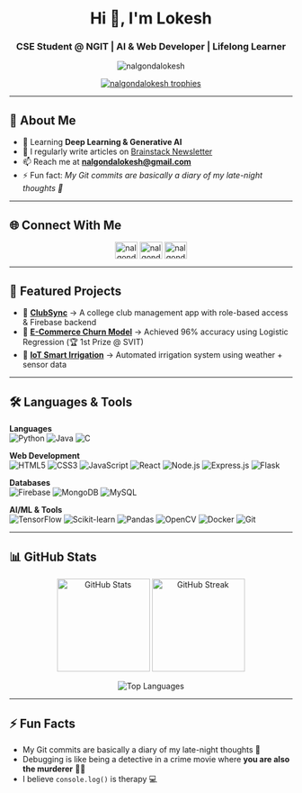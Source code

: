 <h1 align="center">Hi 👋, I'm Lokesh</h1>
<h3 align="center">CSE Student @ NGIT | AI & Web Developer | Lifelong Learner</h3>

<p align="center"> 
  <img src="https://komarev.com/ghpvc/?username=nalgondalokesh&label=Profile%20views&color=0e75b6&style=flat" alt="nalgondalokesh" /> 
</p>

<p align="center"> 
  <a href="https://github.com/ryo-ma/github-profile-trophy">
    <img src="https://github-profile-trophy.vercel.app/?username=nalgondalokesh&theme=tokyonight&margin-w=10&margin-h=10" alt="nalgondalokesh trophies" />
  </a> 
</p>

---

## 🌱 About Me
- 🌱 Learning **Deep Learning & Generative AI**  
- 📝 I regularly write articles on [Brainstack Newsletter](https://www.linkedin.com/newsletters/brainstack-7333404586084327424)  
- 📫 Reach me at **nalgondalokesh@gmail.com**  
- ⚡ Fun fact: *My Git commits are basically a diary of my late-night thoughts 🌙*  

---

## 🌐 Connect With Me
<p align="center">
<a href="https://linkedin.com/in/nalgondalokesh" target="blank"><img align="center" src="https://raw.githubusercontent.com/rahuldkjain/github-profile-readme-generator/master/src/images/icons/Social/linked-in-alt.svg" alt="nalgondalokesh" height="30" width="40" /></a>
<a href="https://instagram.com/nalgondalokesh.ai" target="blank"><img align="center" src="https://raw.githubusercontent.com/rahuldkjain/github-profile-readme-generator/master/src/images/icons/Social/instagram.svg" alt="nalgondalokesh.ai" height="30" width="40" /></a>
<a href="https://auth.geeksforgeeks.org/user/nalgondalokesh" target="blank"><img align="center" src="https://raw.githubusercontent.com/rahuldkjain/github-profile-readme-generator/master/src/images/icons/Social/geeks-for-geeks.svg" alt="nalgondalokesh" height="30" width="40" /></a>
</p>

---

## 🚀 Featured Projects
- 📌 **[ClubSync](#)** → A college club management app with role-based access & Firebase backend  
- 📌 **[E-Commerce Churn Model](#)** → Achieved 96% accuracy using Logistic Regression (🏆 1st Prize @ SVIT)  
- 📌 **[IoT Smart Irrigation](#)** → Automated irrigation system using weather + sensor data  

---

## 🛠️ Languages & Tools

**Languages**  
![Python](https://img.shields.io/badge/Python-3776AB?style=for-the-badge&logo=python&logoColor=white) 
![Java](https://img.shields.io/badge/Java-ED8B00?style=for-the-badge&logo=openjdk&logoColor=white) 
![C](https://img.shields.io/badge/C-00599C?style=for-the-badge&logo=c&logoColor=white)

**Web Development**  
![HTML5](https://img.shields.io/badge/HTML5-E34F26?style=for-the-badge&logo=html5&logoColor=white) 
![CSS3](https://img.shields.io/badge/CSS3-1572B6?style=for-the-badge&logo=css3&logoColor=white) 
![JavaScript](https://img.shields.io/badge/JavaScript-323330?style=for-the-badge&logo=javascript&logoColor=F7DF1E) 
![React](https://img.shields.io/badge/React-20232A?style=for-the-badge&logo=react&logoColor=61DAFB) 
![Node.js](https://img.shields.io/badge/Node.js-43853D?style=for-the-badge&logo=node.js&logoColor=white) 
![Express.js](https://img.shields.io/badge/Express.js-000000?style=for-the-badge&logo=express&logoColor=white) 
![Flask](https://img.shields.io/badge/Flask-000000?style=for-the-badge&logo=flask&logoColor=white)

**Databases**  
![Firebase](https://img.shields.io/badge/Firebase-ffca28?style=for-the-badge&logo=firebase&logoColor=black) 
![MongoDB](https://img.shields.io/badge/MongoDB-4EA94B?style=for-the-badge&logo=mongodb&logoColor=white) 
![MySQL](https://img.shields.io/badge/MySQL-4479A1?style=for-the-badge&logo=mysql&logoColor=white)

**AI/ML & Tools**  
![TensorFlow](https://img.shields.io/badge/TensorFlow-FF6F00?style=for-the-badge&logo=tensorflow&logoColor=white) 
![Scikit-learn](https://img.shields.io/badge/scikit--learn-F7931E?style=for-the-badge&logo=scikitlearn&logoColor=white) 
![Pandas](https://img.shields.io/badge/Pandas-150458?style=for-the-badge&logo=pandas&logoColor=white) 
![OpenCV](https://img.shields.io/badge/OpenCV-5C3EE8?style=for-the-badge&logo=opencv&logoColor=white) 
![Docker](https://img.shields.io/badge/Docker-2496ED?style=for-the-badge&logo=docker&logoColor=white) 
![Git](https://img.shields.io/badge/Git-F05032?style=for-the-badge&logo=git&logoColor=white)

---

## 📊 GitHub Stats

<p align="center">
  <img src="https://github-readme-stats.vercel.app/api?username=nalgondalokesh&show_icons=true&theme=tokyonight" alt="GitHub Stats" height="165"/>
  <img src="https://github-readme-streak-stats.herokuapp.com/?user=nalgondalokesh&theme=tokyonight" alt="GitHub Streak" height="165"/>
</p>

<p align="center">
  <img src="https://github-readme-stats.vercel.app/api/top-langs/?username=nalgondalokesh&layout=compact&theme=tokyonight" alt="Top Languages" />
</p>

---

## ⚡ Fun Facts  
- My Git commits are basically a diary of my late-night thoughts 🌙  
- Debugging is like being a detective in a crime movie where **you are also the murderer** 🕵️‍♂️  
- I believe `console.log()` is therapy 💻  
